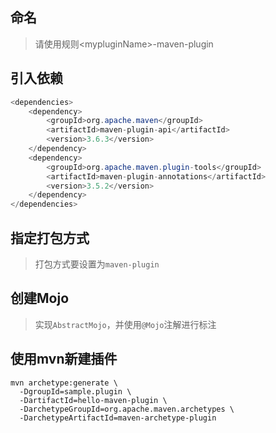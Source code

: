 ## 命名
> 请使用规则\<mypluginName\>-maven-plugin

##  引入依赖

``` java
<dependencies>  
    <dependency> 
        <groupId>org.apache.maven</groupId>  
        <artifactId>maven-plugin-api</artifactId>  
        <version>3.6.3</version>  
    </dependency>    
    <dependency>        
	    <groupId>org.apache.maven.plugin-tools</groupId>  
        <artifactId>maven-plugin-annotations</artifactId>  
        <version>3.5.2</version>  
    </dependency>
</dependencies>
```

## 指定打包方式
> 打包方式要设置为`maven-plugin`


## 创建Mojo
> 实现`AbstractMojo`，并使用`@Mojo`注解进行标注

## 使用mvn新建插件
``` shell
mvn archetype:generate \
  -DgroupId=sample.plugin \
  -DartifactId=hello-maven-plugin \
  -DarchetypeGroupId=org.apache.maven.archetypes \
  -DarchetypeArtifactId=maven-archetype-plugin
```